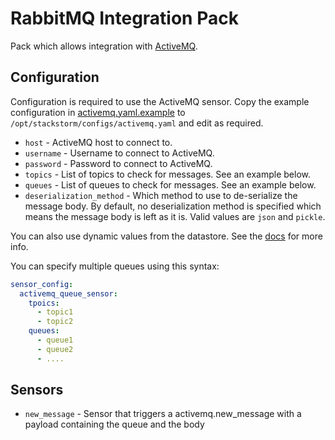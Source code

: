 # RabbitMQ Integration Pack

Pack which allows integration with [ActiveMQ](https://activemq.apache.org/).

## Configuration

Configuration is required to use the ActiveMQ sensor. Copy the example configuration 
in [activemq.yaml.example](./activemq.yaml.example) to `/opt/stackstorm/configs/activemq.yaml`
and edit as required.

* ``host`` - ActiveMQ host to connect to.
* ``username`` - Username to connect to ActiveMQ.
* ``password`` - Password to connect to ActiveMQ.
* ``topics`` - List of topics to check for messages. See an example below.
* ``queues`` - List of queues to check for messages. See an example below.
* ``deserialization_method`` - Which method to use to de-serialize the
  message body. By default, no deserialization method is specified which means
  the message body is left as it is. Valid values are ``json`` and ``pickle``.

You can also use dynamic values from the datastore. See the
[docs](https://docs.stackstorm.com/reference/pack_configs.html) for more info.

You can specify multiple queues using this syntax:

```yaml
sensor_config:
  activemq_queue_sensor:
    tpoics:
      - topic1
      - topic2
    queues:
      - queue1
      - queue2
      - ....
```


## Sensors

* ``new_message`` - Sensor that triggers a activemq.new_message with a payload containing the queue and the body


